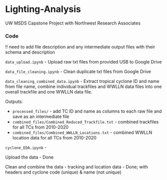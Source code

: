 # Lighting-Analysis
UW MSDS Capstone Project with Northwest Research Associates

### Code
!! need to add file description and any intermediate output files with their schema and description

`data_upload.ipynb` - Upload raw txt files from provided USB to Google Drive

`data_file_cleaning.ipynb` - Clean duplicate txt files from Google Drive

`data_cleaning_combined_data.ipynb` - Extract tropical cyclone ID and name from file name, combine individual trackfiles and WWLLN data files into one overall trackfile and one WWLLN data file.

Outputs:
- `processed_files/` - add TC ID and name as columns to each raw file and save as an intermediate file
- `combined_files/Combined_Reduced_Trackfile.txt` - combined trackfiles for all TCs from 2010-2020
- `combined_files/Combined_WWLLN_Locations.txt` - combined WWLLN location data for all TCs from 2010-2020

`cyclone_EDA.ipynb` -

Upload the data - Done

Clean and combine the data - tracking and location data - Done; with headers and cyclone code (unique) & name (not unique)
